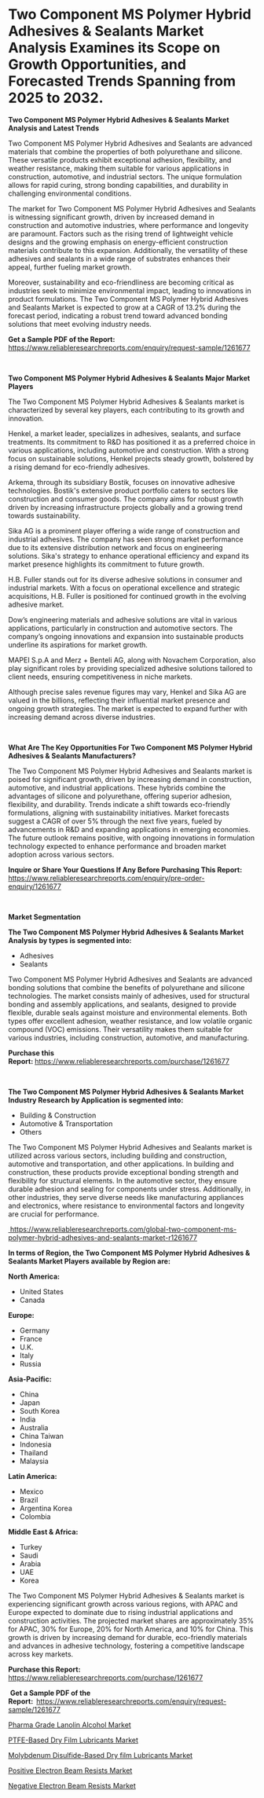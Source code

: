 <p><h1>Two Component MS Polymer Hybrid Adhesives & Sealants Market Analysis Examines its Scope on Growth Opportunities, and Forecasted Trends Spanning from 2025 to 2032.</h1></p><p><strong>Two Component MS Polymer Hybrid Adhesives & Sealants Market Analysis and Latest Trends</strong></p>
<p><p>Two Component MS Polymer Hybrid Adhesives and Sealants are advanced materials that combine the properties of both polyurethane and silicone. These versatile products exhibit exceptional adhesion, flexibility, and weather resistance, making them suitable for various applications in construction, automotive, and industrial sectors. The unique formulation allows for rapid curing, strong bonding capabilities, and durability in challenging environmental conditions.</p><p>The market for Two Component MS Polymer Hybrid Adhesives and Sealants is witnessing significant growth, driven by increased demand in construction and automotive industries, where performance and longevity are paramount. Factors such as the rising trend of lightweight vehicle designs and the growing emphasis on energy-efficient construction materials contribute to this expansion. Additionally, the versatility of these adhesives and sealants in a wide range of substrates enhances their appeal, further fueling market growth.</p><p>Moreover, sustainability and eco-friendliness are becoming critical as industries seek to minimize environmental impact, leading to innovations in product formulations. The Two Component MS Polymer Hybrid Adhesives and Sealants Market is expected to grow at a CAGR of 13.2% during the forecast period, indicating a robust trend toward advanced bonding solutions that meet evolving industry needs.</p></p>
<p><strong>Get a Sample PDF of the Report:&nbsp;</strong> <a href="https://www.reliableresearchreports.com/enquiry/request-sample/1261677?utm_campaign=9&utm_medium=2&utm_source=Github&utm_content=ia&utm_term=02022025&utm_id=two-component-ms-polymer-hybrid-adhesives-sealants">https://www.reliableresearchreports.com/enquiry/request-sample/1261677</a></p>
<p>&nbsp;</p>
<p><strong>Two Component MS Polymer Hybrid Adhesives & Sealants Major Market Players</strong></p>
<p><p>The Two Component MS Polymer Hybrid Adhesives & Sealants market is characterized by several key players, each contributing to its growth and innovation. </p><p>Henkel, a market leader, specializes in adhesives, sealants, and surface treatments. Its commitment to R&D has positioned it as a preferred choice in various applications, including automotive and construction. With a strong focus on sustainable solutions, Henkel projects steady growth, bolstered by a rising demand for eco-friendly adhesives.</p><p>Arkema, through its subsidiary Bostik, focuses on innovative adhesive technologies. Bostik's extensive product portfolio caters to sectors like construction and consumer goods. The company aims for robust growth driven by increasing infrastructure projects globally and a growing trend towards sustainability.</p><p>Sika AG is a prominent player offering a wide range of construction and industrial adhesives. The company has seen strong market performance due to its extensive distribution network and focus on engineering solutions. Sika's strategy to enhance operational efficiency and expand its market presence highlights its commitment to future growth.</p><p>H.B. Fuller stands out for its diverse adhesive solutions in consumer and industrial markets. With a focus on operational excellence and strategic acquisitions, H.B. Fuller is positioned for continued growth in the evolving adhesive market.</p><p>Dow’s engineering materials and adhesive solutions are vital in various applications, particularly in construction and automotive sectors. The company’s ongoing innovations and expansion into sustainable products underline its aspirations for market growth.</p><p>MAPEI S.p.A and Merz + Benteli AG, along with Novachem Corporation, also play significant roles by providing specialized adhesive solutions tailored to client needs, ensuring competitiveness in niche markets.</p><p>Although precise sales revenue figures may vary, Henkel and Sika AG are valued in the billions, reflecting their influential market presence and ongoing growth strategies. The market is expected to expand further with increasing demand across diverse industries.</p></p>
<p>&nbsp;</p>
<p><strong>What Are The Key Opportunities For Two Component MS Polymer Hybrid Adhesives & Sealants Manufacturers?</strong></p>
<p><p>The Two Component MS Polymer Hybrid Adhesives and Sealants market is poised for significant growth, driven by increasing demand in construction, automotive, and industrial applications. These hybrids combine the advantages of silicone and polyurethane, offering superior adhesion, flexibility, and durability. Trends indicate a shift towards eco-friendly formulations, aligning with sustainability initiatives. Market forecasts suggest a CAGR of over 5% through the next five years, fueled by advancements in R&D and expanding applications in emerging economies. The future outlook remains positive, with ongoing innovations in formulation technology expected to enhance performance and broaden market adoption across various sectors.</p></p>
<p><strong>Inquire or Share Your Questions If Any Before Purchasing This Report:</strong> <a href="https://www.reliableresearchreports.com/enquiry/pre-order-enquiry/1261677?utm_campaign=9&utm_medium=2&utm_source=Github&utm_content=ia&utm_term=02022025&utm_id=two-component-ms-polymer-hybrid-adhesives-sealants">https://www.reliableresearchreports.com/enquiry/pre-order-enquiry/1261677</a></p>
<p>&nbsp;</p>
<p><strong>Market Segmentation</strong></p>
<p><strong>The Two Component MS Polymer Hybrid Adhesives & Sealants Market Analysis by types is segmented into:</strong></p>
<p><ul><li>Adhesives</li><li>Sealants</li></ul></p>
<p><p>Two Component MS Polymer Hybrid Adhesives and Sealants are advanced bonding solutions that combine the benefits of polyurethane and silicone technologies. The market consists mainly of adhesives, used for structural bonding and assembly applications, and sealants, designed to provide flexible, durable seals against moisture and environmental elements. Both types offer excellent adhesion, weather resistance, and low volatile organic compound (VOC) emissions. Their versatility makes them suitable for various industries, including construction, automotive, and manufacturing.</p></p>
<p><strong>Purchase this Report:&nbsp;</strong><a href="https://www.reliableresearchreports.com/purchase/1261677?utm_campaign=9&utm_medium=2&utm_source=Github&utm_content=ia&utm_term=02022025&utm_id=two-component-ms-polymer-hybrid-adhesives-sealants">https://www.reliableresearchreports.com/purchase/1261677</a></p>
<p>&nbsp;</p>
<p><strong>The Two Component MS Polymer Hybrid Adhesives & Sealants Market Industry Research by Application is segmented into:</strong></p>
<p><ul><li>Building & Construction</li><li>Automotive & Transportation</li><li>Others</li></ul></p>
<p><p>The Two Component MS Polymer Hybrid Adhesives and Sealants market is utilized across various sectors, including building and construction, automotive and transportation, and other applications. In building and construction, these products provide exceptional bonding strength and flexibility for structural elements. In the automotive sector, they ensure durable adhesion and sealing for components under stress. Additionally, in other industries, they serve diverse needs like manufacturing appliances and electronics, where resistance to environmental factors and longevity are crucial for performance.</p></p>
<p><a href="https://www.reliableresearchreports.com/global-two-component-ms-polymer-hybrid-adhesives-and-sealants-market-r1261677?utm_campaign=9&utm_medium=2&utm_source=Github&utm_content=ia&utm_term=02022025&utm_id=two-component-ms-polymer-hybrid-adhesives-sealants">&nbsp;https://www.reliableresearchreports.com/global-two-component-ms-polymer-hybrid-adhesives-and-sealants-market-r1261677</a></p>
<p><strong>In terms of Region, the Two Component MS Polymer Hybrid Adhesives & Sealants Market Players available by Region are:</strong></p>
<p>
    <p> <strong> North America: </strong>
        <ul>
            <li>United States</li>
            <li>Canada</li>
        </ul>
        </p> 
    <p> <strong> Europe: </strong>
        <ul>
            <li>Germany</li>
            <li>France</li>
            <li>U.K.</li>
            <li>Italy</li>
            <li>Russia</li>
        </ul>
        </p> 
    <p> <strong> Asia-Pacific: </strong>
        <ul>
            <li>China</li>
            <li>Japan</li>
            <li>South Korea</li>
            <li>India</li>
            <li>Australia</li>
            <li>China Taiwan</li>
            <li>Indonesia</li>
            <li>Thailand</li>
            <li>Malaysia</li>
        </ul>
        </p> 
    <p> <strong> Latin America: </strong>
        <ul>
            <li>Mexico</li>
            <li>Brazil</li>
            <li>Argentina Korea</li>
            <li>Colombia</li>
        </ul>
        </p> 
    <p> <strong> Middle East & Africa: </strong>
        <ul>
            <li>Turkey</li>
            <li>Saudi</li>
            <li>Arabia</li>
            <li>UAE</li>
            <li>Korea</li>
        </ul>
    </p>
    </p>
<p><p>The Two Component MS Polymer Hybrid Adhesives & Sealants market is experiencing significant growth across various regions, with APAC and Europe expected to dominate due to rising industrial applications and construction activities. The projected market shares are approximately 35% for APAC, 30% for Europe, 20% for North America, and 10% for China. This growth is driven by increasing demand for durable, eco-friendly materials and advances in adhesive technology, fostering a competitive landscape across key markets.</p></p>
<p><strong>Purchase this Report: </strong><a href="https://www.reliableresearchreports.com/purchase/1261677?utm_campaign=9&utm_medium=2&utm_source=Github&utm_content=ia&utm_term=02022025&utm_id=two-component-ms-polymer-hybrid-adhesives-sealants">https://www.reliableresearchreports.com/purchase/1261677</a></p>
<p>&nbsp;<strong>Get a Sample PDF of the Report:&nbsp;&nbsp;</strong><a href="https://www.reliableresearchreports.com/enquiry/request-sample/1261677?utm_campaign=9&utm_medium=2&utm_source=Github&utm_content=ia&utm_term=02022025&utm_id=two-component-ms-polymer-hybrid-adhesives-sealants">https://www.reliableresearchreports.com/enquiry/request-sample/1261677</a></p>
<p><strong></strong></p>
<p><p><a href="https://github.com/bornergabrielle89/Market-Research-Report-List-1/blob/main/pharma-grade-lanolin-alcohol-market.md?utm_campaign=9&utm_medium=2&utm_source=Github&utm_content=ia&utm_term=02022025&utm_id=two-component-ms-polymer-hybrid-adhesives-sealants">Pharma Grade Lanolin Alcohol Market</a></p><p><a href="https://github.com/toldenargelia86/Market-Research-Report-List-1/blob/main/ptfe-based-dry-film-lubricants-market.md?utm_campaign=9&utm_medium=2&utm_source=Github&utm_content=ia&utm_term=02022025&utm_id=two-component-ms-polymer-hybrid-adhesives-sealants">PTFE-Based Dry Film Lubricants Market</a></p><p><a href="https://github.com/tashiafun920/Market-Research-Report-List-1/blob/main/molybdenum-disulfide-based-dry-film-lubricants-market.md?utm_campaign=9&utm_medium=2&utm_source=Github&utm_content=ia&utm_term=02022025&utm_id=two-component-ms-polymer-hybrid-adhesives-sealants">Molybdenum Disulfide-Based Dry film Lubricants Market</a></p><p><a href="https://github.com/tshumaalzlam0/Market-Research-Report-List-1/blob/main/positive-electron-beam-resists-market.md?utm_campaign=9&utm_medium=2&utm_source=Github&utm_content=ia&utm_term=02022025&utm_id=two-component-ms-polymer-hybrid-adhesives-sealants">Positive Electron Beam Resists Market</a></p><p><a href="https://github.com/dingharhouma/Market-Research-Report-List-1/blob/main/negative-electron-beam-resists-market.md?utm_campaign=9&utm_medium=2&utm_source=Github&utm_content=ia&utm_term=02022025&utm_id=two-component-ms-polymer-hybrid-adhesives-sealants">Negative Electron Beam Resists Market</a></p></p>